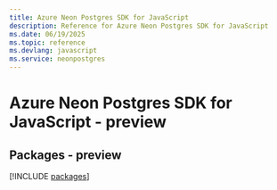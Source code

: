 ```yaml
---
title: Azure Neon Postgres SDK for JavaScript
description: Reference for Azure Neon Postgres SDK for JavaScript
ms.date: 06/19/2025
ms.topic: reference
ms.devlang: javascript
ms.service: neonpostgres
---
```

# Azure Neon Postgres SDK for JavaScript - preview
## Packages - preview
[!INCLUDE [packages](neon-postgres-index.md)]